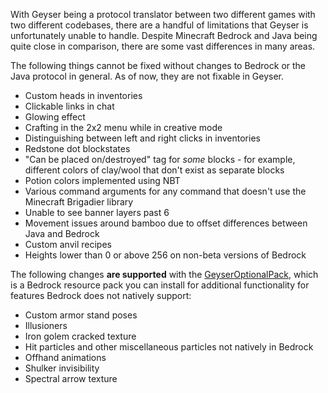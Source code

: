 With Geyser being a protocol translator between two different games with two different codebases, there are a handful of limitations that Geyser is unfortunately unable to handle. Despite Minecraft Bedrock and Java being quite close in comparison, there are some vast differences in many areas.

The following things cannot be fixed without changes to Bedrock or the Java protocol in general. As of now, they are not fixable in Geyser.

- Custom heads in inventories
- Clickable links in chat
- Glowing effect
- Crafting in the 2x2 menu while in creative mode
- Distinguishing between left and right clicks in inventories
- Redstone dot blockstates
- "Can be placed on/destroyed" tag for *some* blocks - for example, different colors of clay/wool that don't exist as separate blocks
- Potion colors implemented using NBT
- Various command arguments for any command that doesn't use the Minecraft Brigadier library
- Unable to see banner layers past 6
- Movement issues around bamboo due to offset differences between Java and Bedrock
- Custom anvil recipes
- Heights lower than 0 or above 256 on non-beta versions of Bedrock

The following changes **are supported** with the [GeyserOptionalPack](https://github.com/GeyserMC/Geyser/wiki/GeyserOptionalPack), which is a Bedrock resource pack you can install for additional functionality for features Bedrock does not natively support:
- Custom armor stand poses
- Illusioners
- Iron golem cracked texture
- Hit particles and other miscellaneous particles not natively in Bedrock
- Offhand animations
- Shulker invisibility
- Spectral arrow texture